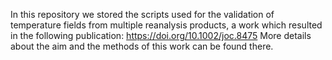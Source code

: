 In this repository we stored the scripts used for the validation of temperature fields from multiple reanalysis products,
a work which resulted in the following publication: https://doi.org/10.1002/joc.8475
More details about the aim and the methods of this work can be found there.
